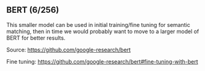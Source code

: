 ## BERT (6/256)


This smaller model can be used in initial training/fine tuning for semantic matching, then in time we would probably want to move to a larger model of BERT for better results.


Source: https://github.com/google-research/bert

Fine tuning: https://github.com/google-research/bert#fine-tuning-with-bert



